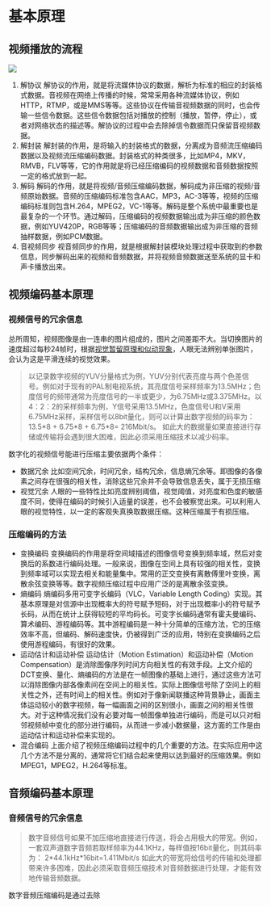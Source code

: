 # 基本原理
## 视频播放的流程
![](https://upload-images.jianshu.io/upload_images/2971276-a0e9d50bec9fcc83.jpg?imageMogr2/auto-orient/strip%7CimageView2/2/w/256/format/webp)
1. 解协议
解协议的作用，就是将流媒体协议的数据，解析为标准的相应的封装格式数据。音视频在网络上传播的时候，常常采用各种流媒体协议，例如HTTP，RTMP，或是MMS等等。这些协议在传输音视频数据的同时，也会传输一些信令数据。这些信令数据包括对播放的控制（播放，暂停，停止），或者对网络状态的描述等。解协议的过程中会去除掉信令数据而只保留音视频数据。
2. 解封装
解封装的作用，是将输入的封装格式的数据，分离成为音频流压缩编码数据以及视频流压缩编码数据。封装格式的种类很多，比如MP4，MKV，RMVB，FLV等等，它的作用就是将已经压缩编码的视频数据和音频数据按照一定的格式放到一起。
3. 解码
解码的作用，就是将视频/音频压缩编码数据，解码成为非压缩的视频/音频原始数据。音频的压缩编码标准包含AAC，MP3，AC-3等等，视频的压缩编码标准则包含H.264，MPEG2，VC-1等等。解码是整个系统中最重要也是最复杂的一个环节。通过解码，压缩编码的视频数据输出成为非压缩的颜色数据，例如YUV420P，RGB等等；压缩编码的音频数据输出成为非压缩的音频抽样数据，例如PCM数据。
4. 音视频同步
视音频同步的作用，就是根据解封装模块处理过程中获取到的参数信息，同步解码出来的视频和音频数据，并将视频音频数据送至系统的显卡和声卡播放出来。
## 视频编码基本原理
### 视频信号的冗余信息
总所周知，视频图像是由一连串的图片组成的，图片之间差距不大。当切换图片的速度超过每秒24帧时，根据[视觉暂留原理和似动现象](https://blog.csdn.net/charleslei/article/details/53248561)，人眼无法辨别单张图片，会认为这是平滑连续的视觉效果。
>以记录数字视频的YUV分量格式为例，YUV分别代表亮度与两个色差信号。例如对于现有的PAL制电视系统，其亮度信号采样频率为13.5MHz；色度信号的频带通常为亮度信号的一半或更少，为6.75MHz或3.375MHz。以4：2：2的采样频率为例，Y信号采用13.5MHz，色度信号U和V采用6.75MHz采样，采样信号以8bit量化，则可以计算出数字视频的码率为：
13.5\*8 + 6.75\*8 + 6.75\*8= 216Mbit/s。
如此大的数据量如果直接进行存储或传输将会遇到很大困难，因此必须采用压缩技术以减少码率。

数字化的视频信号能进行压缩主要依据两个条件：
- 数据冗余
比如空间冗余，时间冗余，结构冗余，信息熵冗余等。即图像的各像素之间存在很强的相关性，消除这些冗余并不会导致信息丢失，属于无损压缩
- 视觉冗余
人眼的一些特性比如亮度辨别阈值，视觉阈值，对亮度和色度的敏感度不同，使得在编码的时候引入适量的误差，也不会被察觉出来。可以利用人眼的视觉特性，以一定的客观失真换取数据压缩。这种压缩属于有损压缩。
### 压缩编码的方法
- 变换编码
变换编码的作用是将空间域描述的图像信号变换到频率域，然后对变换后的系数进行编码处理。一般来说，图像在空间上具有较强的相关性，变换到频率域可以实现去相关和能量集中。常用的正交变换有离散傅里叶变换，离散余弦变换等等。数字视频压缩过程中应用广泛的是离散余弦变换。
- 熵编码
熵编码多用可变字长编码（VLC，Variable Length Coding）实现。其基本原理是对信源中出现概率大的符号赋予短码，对于出现概率小的符号赋予长码，从而在统计上获得较短的平均码长。可变字长编码通常有霍夫曼编码、算术编码、游程编码等。其中游程编码是一种十分简单的压缩方法，它的压缩效率不高，但编码、解码速度快，仍被得到广泛的应用，特别在变换编码之后使用游程编码，有很好的效果。
- 运动估计和运动补偿
运动估计（Motion Estimation）和运动补偿（Motion Compensation）是消除图像序列时间方向相关性的有效手段。上文介绍的DCT变换、量化、熵编码的方法是在一帧图像的基础上进行，通过这些方法可以消除图像内部各像素间在空间上的相关性。实际上图像信号除了空间上的相关性之外，还有时间上的相关性。例如对于像新闻联播这种背景静止，画面主体运动较小的数字视频，每一幅画面之间的区别很小，画面之间的相关性很大。对于这种情况我们没有必要对每一帧图像单独进行编码，而是可以只对相邻视频帧中变化的部分进行编码，从而进一步减小数据量，这方面的工作是由运动估计和运动补偿来实现的。
- 混合编码
上面介绍了视频压缩编码过程中的几个重要的方法。在实际应用中这几个方法不是分离的，通常将它们结合起来使用以达到最好的压缩效果。例如MPEG1，MPEG2，H.264等标准。
## 音频编码基本原理
### 音频信号的冗余信息
> 数字音频信号如果不加压缩地直接进行传送，将会占用极大的带宽。例如，一套双声道数字音频若取样频率为44.1KHz，每样值按16bit量化，则其码率为：
2\*44.1kHz\*16bit=1.411Mbit/s
如此大的带宽将给信号的传输和处理都带来许多困难，因此必须采取音频压缩技术对音频数据进行处理，才能有效地传输音频数据。

数字音频压缩编码是通过去除
